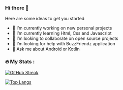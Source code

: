 ### Hi there 👋

Here are some ideas to get you started:

- 🔭 I’m currently working on new personal projects
- 🌱 I’m currently learning Html, Css and Javascript
- 👯 I’m looking to collaborate on open source projects
- 🤔 I’m looking for help with BuzzFriendz application
- 💬 Ask me about Android or Kotlin

### :fire: My Stats :
[![GitHub Streak](https://streak-stats.demolab.com/?user=DenverCoder1&theme=dark)](https://git.io/streak-stats)

[![Top Langs](https://github-readme-stats.vercel.app/api/top-langs/?username=borYans&layout=compact&theme=vision-friendly-dark)](https://github.com/anuraghazra/github-readme-stats)

